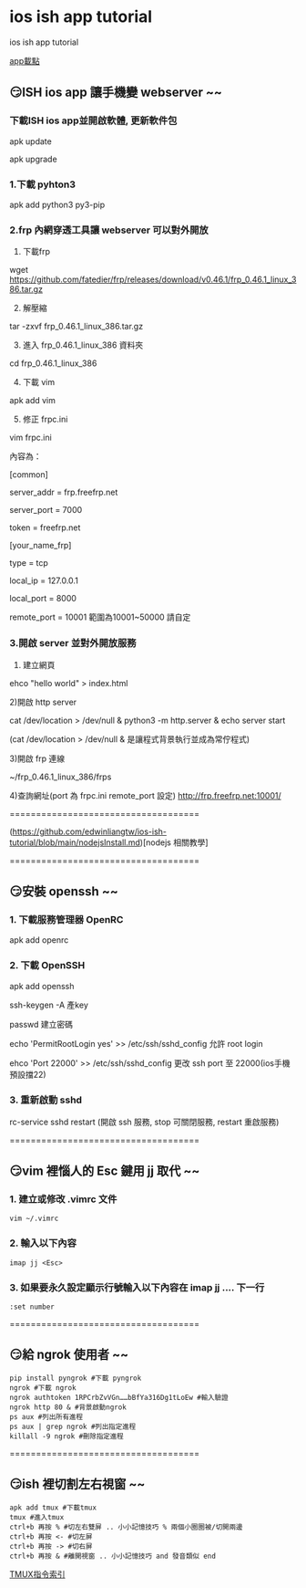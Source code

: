 # ios ish app tutorial

ios ish app tutorial

[app載點](https://apps.apple.com/tw/app/ish-shell/id1436902243)

## :smirk:ISH ios app 讓手機變 webserver ~~



### 下載ISH ios app並開啟軟體, 更新軟件包
apk update

apk upgrade

### 1.下載 pyhton3
apk add python3 py3-pip

### 2.frp 內網穿透工具讓 webserver 可以對外開放

1) 下載frp

wget https://github.com/fatedier/frp/releases/download/v0.46.1/frp_0.46.1_linux_386.tar.gz

2) 解壓縮

tar -zxvf frp_0.46.1_linux_386.tar.gz

3) 進入 frp_0.46.1_linux_386 資料夾

cd frp_0.46.1_linux_386

4) 下載 vim

apk add vim

5) 修正 frpc.ini

vim frpc.ini

內容為：

[common]

server_addr = frp.freefrp.net

server_port = 7000

token = freefrp.net

[your_name_frp]

type = tcp

local_ip = 127.0.0.1

local_port = 8000

remote_port = 10001 範圍為10001~50000 請自定


### 3.開啟 server 並對外開放服務

1) 建立網頁
 
ehco "hello world" > index.html

2)開啟 http server

cat /dev/location > /dev/null & python3 -m http.server & echo server start

(cat /dev/location > /dev/null & 是讓程式背景執行並成為常佇程式)

3)開啟 frp 連線

~/frp_0.46.1_linux_386/frps

4)查詢網址(port 為 frpc.ini remote_port 設定)
http://frp.freefrp.net:10001/ 

====================================

(https://github.com/edwinliangtw/ios-ish-tutorial/blob/main/nodejsInstall.md)[nodejs 相關教學]



====================================

## :smirk:安裝 openssh ~~

### 1. 下載服務管理器 OpenRC
apk add openrc

### 2. 下載 OpenSSH
apk add openssh

ssh-keygen -A 產key

passwd 建立密碼

echo 'PermitRootLogin yes' >> /etc/ssh/sshd_config 允許 root login

ehco 'Port 22000' >> /etc/ssh/sshd_config 更改 ssh port 至 22000(ios手機預設擋22)

### 3. 重新啟動 sshd
rc-service sshd restart (開啟 ssh 服務, stop 可關閉服務, restart 重啟服務)

====================================

## :smirk:vim 裡惱人的 Esc 鍵用 jj 取代 ~~

### 1. 建立或修改 .vimrc 文件
```
vim ~/.vimrc
```
### 2. 輸入以下內容
```
imap jj <Esc>
```
### 3. 如果要永久設定顯示行號輸入以下內容在 imap jj .... 下一行
```
:set number
```
====================================

## :smirk:給 ngrok 使用者 ~~

```
pip install pyngrok #下載 pyngrok
ngrok #下載 ngrok 
ngrok authtoken 1RPCrbZvVGn……bBfYa316Dg1tLoEw #輸入驗證
ngrok http 80 & #背景啟動ngrok
ps aux #列出所有進程
ps aux | grep ngrok #列出指定進程
killall -9 ngrok #刪除指定進程
```
====================================

## :smirk:ish 裡切割左右視窗 ~~

```
apk add tmux #下載tmux
tmux #進入tmux
ctrl+b 再按 % #切左右雙屏 .. 小小記憶技巧 % 兩個小圈圈被/切開兩邊
ctrl+b 再按 <- #切左屏
ctrl+b 再按 -> #切右屏
ctrl+b 再按 & #離開視窗 .. 小小記憶技巧 and 發音類似 end
```
[TMUX指令索引](https://dywang.csie.cyut.edu.tw/dywang/security/node98.html)

